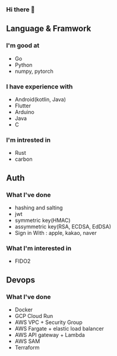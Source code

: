 ### Hi there 👋

## Language & Framwork
### I'm good at
- Go
- Python
- numpy, pytorch
### I have experience with
- Android(kotlin, Java)
- Flutter
- Arduino
- Java
- C
### I'm intrested in
- Rust
- carbon
## Auth
### What I've done
- hashing and salting
- jwt
- symmetric key(HMAC)
- assymmetric key(RSA, ECDSA, EdDSA)
- Sign in With : apple, kakao, naver
### What I'm interested in
- FIDO2
## Devops
### What I've done
- Docker
- GCP Cloud Run
- AWS VPC + Security Group
- AWS Fargate + elastic load balancer
- AWS API gateway + Lambda
- AWS SAM
- Terraform
